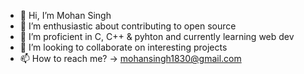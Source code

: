 - 👋 Hi, I’m Mohan Singh
- 👀 I’m enthusiastic about contributing to open source
- 🌱 I’m proficient in C, C++ & pyhton and currently learning web dev
- 💞️ I’m looking to collaborate on interesting projects
- 📫 How to reach me? -> mohansingh1830@gmail.com

<!---
mohanssgit/mohanssgit is a ✨ special ✨ repository because its `README.md` (this file) appears on your GitHub profile.
You can click the Preview link to take a look at your changes.
--->
